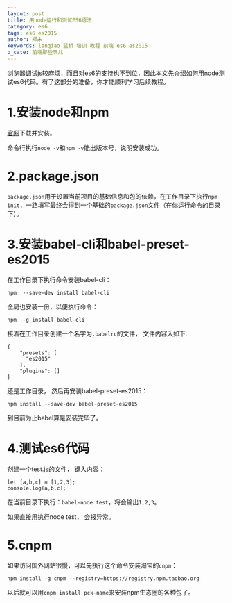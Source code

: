 ```yaml
---
layout: post
title: 用node运行和测试ES6语法
category: es6
tags: es6 es2015
author: 郑未
keywords: lanqiao 蓝桥 培训 教程 前端 es6 es2015
p_cate: 前端那些事儿
---
```


浏览器调试js较麻烦，而且对es6的支持也不到位，因此本文先介绍如何用node测试es6代码。有了这部分的准备，你才能顺利学习后续教程。

# 1.安装node和npm

[官网](http://nodejs.cn/)下载并安装。

命令行执行`node -v`和`npm -v`能出版本号，说明安装成功。

# 2.package.json

`package.json`用于设置当前项目的基础信息和包的依赖，在工作目录下执行`npm init`，一路填写最终会得到一个基础的`package.json`文件（在你运行命令的目录下）。

# 3.安装babel-cli和babel-preset-es2015

在工作目录下执行命令安装babel-cli：

```
npm  --save-dev install babel-cli
```

全局也安装一份，以便执行命令：

```
npm  -g install babel-cli
```

接着在工作目录创建一个名字为`.babelrc`的文件， 文件内容入如下:

```
{
    "presets": [
      "es2015"
    ],
    "plugins": []
}
```

还是工作目录， 然后再安装babel-preset-es2015：

```
npm install --save-dev babel-preset-es2015
```

到目前为止babel算是安装完毕了。

# 4.测试es6代码

创建一个test.js的文件， 键入内容：

```
let [a,b,c] = [1,2,3];
console.log(a,b,c);
```

在当前目录下执行：`babel-node test`，将会输出`1,2,3`。

如果直接用执行node test， 会报异常。

# 5.cnpm

如果访问国外网站很慢，可以先执行这个命令安装淘宝的`cnpm`：

```
npm install -g cnpm --registry=https://registry.npm.taobao.org
```

以后就可以用`cnpm install pck-name`来安装npm生态圈的各种包了。
